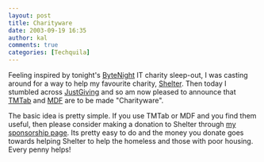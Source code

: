 ```yaml
---
layout: post
title: Charityware
date: 2003-09-19 16:35
author: kal
comments: true
categories: [Techquila]
---
```

Feeling inspired by tonight's <a href="http://www.nch.org.uk/bytenight">ByteNight</a> IT charity sleep-out, I was casting around for a way to help my favourite charity, <a href="http://www.shelter.org.uk/">Shelter</a>. Then today I stumbled across <a href="http://www.justgiving.com/">JustGiving</a> and so am now pleased to announce that <a href="/tmtab.html">TMTab</a> and <a href="/mdf.html">MDF</a> are to be made "Charityware".

<!--more-->
The basic idea is pretty simple. If you use TMTab or MDF and you find them useful, then please consider making a donation to Shelter through <a href="http://www.justgiving.com/techquila">my sponsorship page</a>. Its pretty easy to do and the money you donate goes towards helping Shelter to help the homeless and those with poor housing. Every penny helps!

